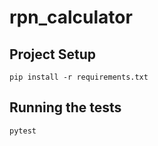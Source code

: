 # rpn_calculator

## Project Setup
`pip install -r requirements.txt`

## Running the tests
`pytest`
